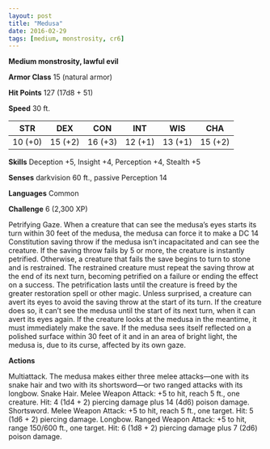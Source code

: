 ```yaml
---
layout: post
title: "Medusa"
date: 2016-02-29
tags: [medium, monstrosity, cr6]
---
```


**Medium monstrosity, lawful evil**

**Armor Class** 15 (natural armor)

**Hit Points** 127 (17d8 + 51)

**Speed** 30 ft.

|   STR   |   DEX   |   CON   |   INT   |   WIS   |   CHA   |
|:-----:|:-----:|:-----:|:-----:|:-----:|:-----:|
| 10 (+0) | 15 (+2) | 16 (+3) | 12 (+1) | 13 (+1) | 15 (+2) |

**Skills** Deception +5, Insight +4, Perception +4, Stealth +5 

**Senses** darkvision 60 ft., passive Perception 14 

**Languages** Common 

**Challenge** 6 (2,300 XP)

Petrifying Gaze. When a creature that can see the medusa’s eyes starts its turn within 30 feet of the medusa, the medusa can force it to make a DC 14 Constitution saving throw if the medusa isn’t incapacitated and can see the creature. If the saving throw fails by 5 or more, the creature is instantly petrified. Otherwise, a creature that fails the save begins to turn to stone and is restrained. The restrained creature must repeat the saving throw at the end of its next turn, becoming petrified on a failure or ending the effect on a success. The petrification lasts until the creature is freed by the greater restoration spell or other magic. Unless surprised, a creature can avert its eyes to avoid the saving throw at the start of its turn. If the creature does so, it can’t see the medusa until the start of its next turn, when it can avert its eyes again. If the creature looks at the medusa in the meantime, it must immediately make the save. If the medusa sees itself reflected on a polished surface within 30 feet of it and in an area of bright light, the medusa is, due to its curse, affected by its own gaze. 

**Actions**

Multiattack. The medusa makes either three melee attacks—one with its snake hair and two with its shortsword—or two ranged attacks with its longbow. Snake Hair. Melee Weapon Attack: +5 to hit, reach 5 ft., one creature. Hit: 4 (1d4 + 2) piercing damage plus 14 (4d6) poison damage. Shortsword. Melee Weapon Attack: +5 to hit, reach 5 ft., one target. Hit: 5 (1d6 + 2) piercing damage. Longbow. Ranged Weapon Attack: +5 to hit, range 150/600 ft., one target. Hit: 6 (1d8 + 2) piercing damage plus 7 (2d6) poison damage.